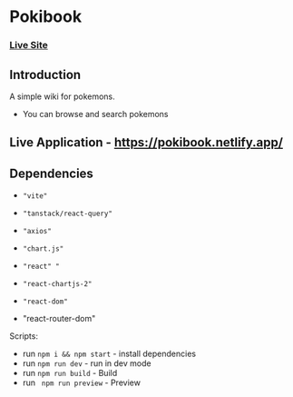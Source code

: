 # Pokibook

### [Live Site](https://realtime-chat-application.netlify.com)



## Introduction
A simple wiki for pokemons.
- You can browse and search pokemons

## Live Application - https://pokibook.netlify.app/

## Dependencies 
-     "vite"
-     "tanstack/react-query"
-     "axios"
-     "chart.js"
-     "react" "
-     "react-chartjs-2"
-     "react-dom"
 -    "react-router-dom"



Scripts:
- run ```npm i && npm start``` - install dependencies
- run  ``` npm run dev ``` - run in dev mode
- run ```npm run build``` - Build
- run ``` npm run preview``` - Preview
